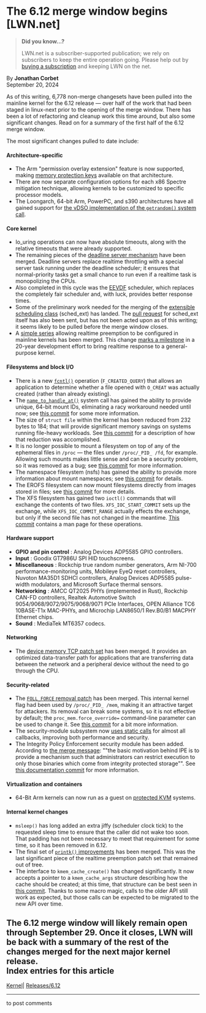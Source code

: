 # The 6.12 merge window begins [LWN.net]

> **Did you know...?**
> 
> LWN.net is a subscriber-supported publication; we rely on subscribers to keep the entire operation going. Please help out by [buying a subscription](/Promo/nst-nag4/subscribe) and keeping LWN on the net. 

By **Jonathan Corbet**  
September 20, 2024 

As of this writing, 6,778 non-merge changesets have been pulled into the mainline kernel for the 6.12 release — over half of the work that had been staged in linux-next prior to the opening of the merge window. There has been a lot of refactoring and cleanup work this time around, but also some significant changes. Read on for a summary of the first half of the 6.12 merge window. 

The most significant changes pulled to date include: 

#### Architecture-specific

  * The Arm "permission overlay extension" feature is now supported, making [memory protection keys](/Articles/826554/) available on that architecture. 
  * There are now separate configuration options for each x86 Spectre mitigation technique, allowing kernels to be customized to specific processor models. 
  * The Loongarch, 64-bit Arm, PowerPC, and s390 architectures have all gained support for [the vDSO implementation of the `getrandom()` system call](/Articles/983186/). 



#### Core kernel

  * Io_uring operations can now have absolute timeouts, along with the relative timeouts that were already supported. 
  * The remaining pieces of the [deadline server mechanism](/Articles/934415/) have been merged. Deadline servers replace realtime throttling with a special server task running under the deadline scheduler; it ensures that normal-priority tasks get a small chance to run even if a realtime task is monopolizing the CPUs. 
  * Also completed in this cycle was the [EEVDF](/Articles/969062/) scheduler, which replaces the completely fair scheduler and, with luck, provides better response times. 
  * Some of the preliminary work needed for the merging of the [extensible scheduling class](/Articles/974387/) (sched_ext) has landed. The [pull request](/ml/all/ZuOULxlZmbvY1skN@slm.duckdns.org) for sched_ext itself has also been sent, but has not been acted upon as of this writing; it seems likely to be pulled before the merge window closes. 
  * A [simple series](https://git.kernel.org/linus/baeb9a7d8b60) allowing realtime preemption to be configured in mainline kernels has been merged. This change [marks a milestone](/Articles/990985/) in a 20-year development effort to bring realtime response to a general-purpose kernel. 



#### Filesystems and block I/O

  * There is a new [`fcntl()`](https://man7.org/linux/man-pages/man2/fcntl.2.html) operation (`F_CREATED_QUERY`) that allows an application to determine whether a file opened with `O_CREAT` was actually created (rather than already existing). 
  * The [`name_to_handle_at()`](https://man7.org/linux/man-pages/man2/name_to_handle_at.2.html) system call has gained the ability to provide unique, 64-bit mount IDs, eliminating a racy workaround needed until now; see [this commit](https://git.kernel.org/linus/4356d575ef0f) for some more information. 
  * The size of `struct file` within the kernel has been reduced from 232 bytes to 184; that will provide significant memory savings on systems running file-heavy workloads. See [this commit](https://git.kernel.org/linus/3352633ce6b2) for a description of how that reduction was accomplished. 
  * It is no longer possible to mount a filesystem on top of any of the ephemeral files in `/proc` — the files under `/proc/_PID_ /fd`, for example. Allowing such mounts makes little sense and can be a security problem, so it was removed as a bug; see [this commit](https://git.kernel.org/linus/d80b065bb172) for more information. 
  * The namespace filesystem (nsfs) has gained the ability to provide more information about mount namespaces; see [this commit](https://git.kernel.org/linus/9020d0d844ad) for details. 
  * The EROFS filesystem can now mount filesystems directly from images stored in files; see [this commit](https://git.kernel.org/linus/fb176750266a) for more details. 
  * The XFS filesystem has gained two `ioctl()` commands that will exchange the contents of two files. `XFS_IOC_START_COMMIT` sets up the exchange, while `XFS_IOC_COMMIT_RANGE` actually effects the exchange, but only if the second file has not changed in the meantime. [This commit](https://git.kernel.org/linus/41c38bf024ab) contains a man page for these operations. 



#### Hardware support

  * **GPIO and pin control** : Analog Devices ADP5585 GPIO controllers. 
  * **Input** : Goodix GT7986U SPI HID touchscreens. 
  * **Miscellaneous** : Rockchip true random number generators, Arm NI-700 performance-monitoring units, Mobileye EyeQ reset controllers, Nuvoton MA35D1 SDHCI controllers, Analog Devices ADP5585 pulse-width modulators, and Microsoft Surface thermal sensors. 
  * **Networking** : AMCC QT2025 PHYs (implemented in Rust), Rockchip CAN-FD controllers, Realtek Automotive Switch 9054/9068/9072/9075/9068/9071 PCIe Interfaces, OPEN Alliance TC6 10BASE-T1x MAC-PHYs, and Microchip LAN8650/1 Rev.B0/B1 MACPHY Ethernet chips. 
  * **Sound** : MediaTek MT6357 codecs. 



#### Networking

  * The [device memory TCP patch set](/Articles/979549/) has been merged. It provides an optimized data-transfer path for applications that are transferring data between the network and a peripheral device without the need to go through the CPU. 



#### Security-related

  * The [`FOLL_FORCE` removal patch](/Articles/983169/) has been merged. This internal kernel flag had been used by `/proc/_PID_ /mem`, making it an attractive target for attackers. Its removal can break some systems, so it is not effective by default; the `proc_mem.force_override=` command-line parameter can be used to change it. See [this commit](https://git.kernel.org/linus/41e8149c8892) for a bit more information. 
  * The security-module subsystem now [uses static calls](/Articles/979683/) for almost all callbacks, improving both performance and security. 
  * The Integrity Policy Enforcement security module has been added. According to [the merge message](https://git.kernel.org/linus/a430d95c5efa): ""the basic motivation behind IPE is to provide a mechanism such that administrators can restrict execution to only those binaries which come from integrity protected storage"". See [this documentation commit](https://git.kernel.org/linus/ac6731870ed9) for more information. 



#### Virtualization and containers

  * 64-Bit Arm kernels can now run as a guest on [protected KVM](/Articles/836693/) systems. 



#### Internal kernel changes

  * `msleep()` has long added an extra jiffy (scheduler clock tick) to the requested sleep time to ensure that the caller did not wake too soon. That padding has not been necessary to meet that requirement for some time, so it has been removed in 6.12. 
  * The final set of [`printk()` improvements](/Articles/951337/) has been merged. This was the last significant piece of the realtime preemption patch set that remained out of tree. 
  * The interface to `kmem_cache_create()` has changed significantly. It now accepts a pointer to a `kmem_cache_args` structure describing how the cache should be created; at this time, that structure can be best seen in [this commit](https://git.kernel.org/linus/4b7ff9ab98af). Thanks to some macro magic, calls to the older API still work as expected, but those calls can be expected to be migrated to the new API over time. 



The 6.12 merge window will likely remain open through September 29. Once it closes, LWN will be back with a summary of the rest of the changes merged for the next major kernel release.  
Index entries for this article  
---  
[Kernel](/Kernel/Index)| [Releases/6.12](/Kernel/Index#Releases-6.12)  
  


* * *

to post comments 
